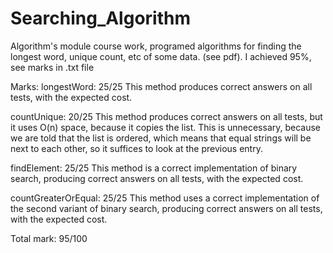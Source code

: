 # Searching_Algorithm
Algorithm's module course work, programed algorithms for finding the longest word, unique count, etc of some data. (see pdf). I achieved 95%, see marks in .txt file

Marks:
longestWord: 25/25
This method produces correct answers on all tests, with the expected cost.

countUnique: 20/25
This method produces correct answers on all tests, but it uses O(n)
space, because it copies the list.  This is unnecessary, because we are
told that the list is ordered, which means that equal strings will be
next to each other, so it suffices to look at the previous entry.

findElement: 25/25
This method is a correct implementation of binary search, producing
correct answers on all tests, with the expected cost.

countGreaterOrEqual: 25/25
This method uses a correct implementation of the second variant of binary
search, producing correct answers on all tests, with the expected cost.

Total mark: 95/100
